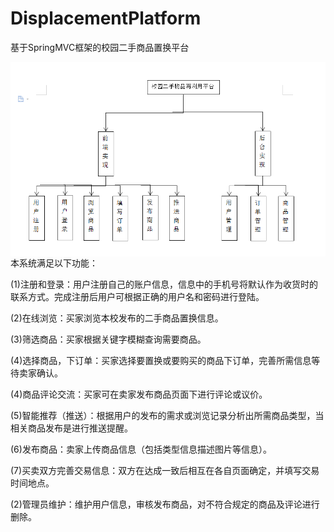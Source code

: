 # DisplacementPlatform
 基于SpringMVC框架的校园二手商品置换平台
 
<img align="right" src="https://github.com/lyk19940625/DisplacementPlatform/blob/master/picture.png"> 
 
本系统满足以下功能：

(1)注册和登录：用户注册自己的账户信息，信息中的手机号将默认作为收货时的联系方式。完成注册后用户可根据正确的用户名和密码进行登陆。

(2)在线浏览：买家浏览本校发布的二手商品置换信息。

(3)筛选商品：买家根据关键字模糊查询需要商品。

(4)选择商品，下订单：买家选择要置换或要购买的商品下订单，完善所需信息等待卖家确认。

(4)商品评论交流：买家可在卖家发布商品页面下进行评论或议价。

(5)智能推荐（推送）：根据用户的发布的需求或浏览记录分析出所需商品类型，当相关商品发布是进行推送提醒。

(6)发布商品：卖家上传商品信息（包括类型信息描述图片等信息）。

(7)买卖双方完善交易信息：双方在达成一致后相互在各自页面确定，并填写交易时间地点。

(2)管理员维护：维护用户信息，审核发布商品，对不符合规定的商品及评论进行删除。
